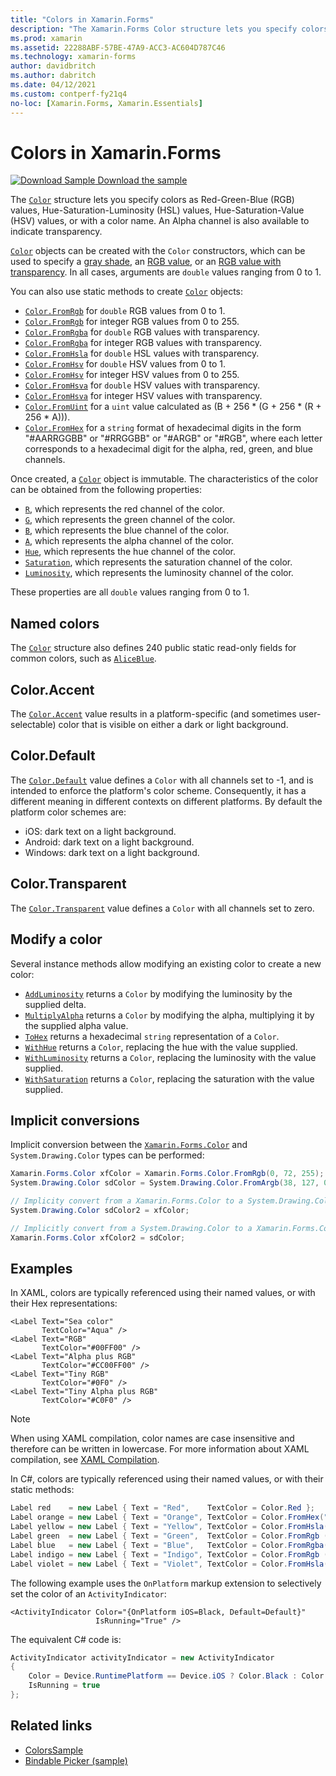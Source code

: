 ```yaml
---
title: "Colors in Xamarin.Forms"
description: "The Xamarin.Forms Color structure lets you specify colors as RGB values, HSL values, HSV values, or with a color name."
ms.prod: xamarin
ms.assetid: 22288ABF-57BE-47A9-ACC3-AC604D787C46
ms.technology: xamarin-forms
author: davidbritch
ms.author: dabritch
ms.date: 04/12/2021
ms.custom: contperf-fy21q4
no-loc: [Xamarin.Forms, Xamarin.Essentials]
---
```


# Colors in Xamarin.Forms

[![Download Sample](~/media/shared/download.png) Download the sample](/samples/xamarin/xamarin-forms-samples/workingwithcolors)

The [`Color`](xref:Xamarin.Forms.Color) structure lets you specify colors as Red-Green-Blue (RGB) values, Hue-Saturation-Luminosity (HSL) values, Hue-Saturation-Value (HSV) values, or with a color name. An Alpha channel is also available to indicate transparency.

[`Color`](xref:Xamarin.Forms.Color) objects can be created with the `Color` constructors, which can be used to specify a [gray shade](xref:Xamarin.Forms.Color.%23ctor(System.Double)), an [RGB value](xref:Xamarin.Forms.Color.%23ctor(System.Double,System.Double,System.Double)), or an [RGB value with transparency](xref:Xamarin.Forms.Color.%23ctor(System.Double,System.Double,System.Double,System.Double)). In all cases, arguments are `double` values ranging from 0 to 1.

You can also use static methods to create [`Color`](xref:Xamarin.Forms.Color) objects:

- [`Color.FromRgb`](xref:Xamarin.Forms.Color.FromRgb(System.Double,System.Double,System.Double)) for `double` RGB values from 0 to 1.
- [`Color.FromRgb`](xref:Xamarin.Forms.Color.FromRgb(System.Int32,System.Int32,System.Int32)) for integer RGB values from 0 to 255.
- [`Color.FromRgba`](xref:Xamarin.Forms.Color.FromRgba(System.Double,System.Double,System.Double,System.Double)) for `double` RGB values with transparency.
- [`Color.FromRgba`](xref:Xamarin.Forms.Color.FromRgba(System.Int32,System.Int32,System.Int32,System.Int32)) for integer RGB values with transparency.
- [`Color.FromHsla`](xref:Xamarin.Forms.Color.FromHsla(System.Double,System.Double,System.Double,System.Double)) for `double` HSL values with transparency.
- [`Color.FromHsv`](xref:Xamarin.Forms.Color.FromHsv(System.Double,System.Double,System.Double)) for `double` HSV values from 0 to 1.
- [`Color.FromHsv`](xref:Xamarin.Forms.Color.FromHsv(System.Int32,System.Int32,System.Int32)) for integer HSV values from 0 to 255.
- [`Color.FromHsva`](xref:Xamarin.Forms.Color.FromHsva(System.Double,System.Double,System.Double,System.Double)) for `double` HSV values with transparency.
- [`Color.FromHsva`](xref:Xamarin.Forms.Color.FromHsva(System.Int32,System.Int32,System.Int32,System.Int32)) for integer HSV values with transparency.
- [`Color.FromUint`](xref:Xamarin.Forms.Color.FromUint(System.UInt32)) for a `uint` value calculated as (B + 256 \* (G + 256 \* (R + 256 \* A))).
- [`Color.FromHex`](xref:Xamarin.Forms.Color.FromHex(System.String)) for a `string` format of hexadecimal digits in the form "#AARRGGBB" or "#RRGGBB" or "#ARGB" or "#RGB", where each letter corresponds to a hexadecimal digit for the alpha, red, green, and blue channels.

Once created, a [`Color`](xref:Xamarin.Forms.Color) object is immutable. The characteristics of the color can be obtained from the following properties:

- [`R`](xref:Xamarin.Forms.Color.R), which represents the red channel of the color.
- [`G`](xref:Xamarin.Forms.Color.G), which represents the green channel of the color.
- [`B`](xref:Xamarin.Forms.Color.B), which represents the blue channel of the color.
- [`A`](xref:Xamarin.Forms.Color.A), which represents the alpha channel of the color.
- [`Hue`](xref:Xamarin.Forms.Color.Hue), which represents the hue channel of the color.
- [`Saturation`](xref:Xamarin.Forms.Color.Saturation), which represents the saturation channel of the color.
- [`Luminosity`](xref:Xamarin.Forms.Color.Luminosity), which represents the luminosity channel of the color.

These properties are all `double` values ranging from 0 to 1.

## Named colors

The [`Color`](xref:Xamarin.Forms.Color) structure also defines 240 public static read-only fields for common colors, such as [`AliceBlue`](xref:Xamarin.Forms.Color.AliceBlue).

## Color.Accent

The [`Color.Accent`](xref:Xamarin.Forms.Color.Accent) value results in a platform-specific (and sometimes user-selectable) color that is visible on either a dark or light background.

## Color.Default

The [`Color.Default`](xref:Xamarin.Forms.Color.Default) value defines a `Color` with all channels set to -1, and is intended to enforce the platform's color scheme. Consequently, it has a different meaning in different contexts on different platforms. By default the platform color schemes are:

- iOS: dark text on a light background.
- Android: dark text on a light background.
- Windows: dark text on a light background.

## Color.Transparent

The [`Color.Transparent`](xref:Xamarin.Forms.Color.Transparent) value defines a `Color` with all channels set to zero.

## Modify a color

Several instance methods allow modifying an existing color to create a new color:

- [`AddLuminosity`](xref:Xamarin.Forms.Color.AddLuminosity(System.Double)) returns a `Color` by modifying the luminosity by the supplied delta.
- [`MultiplyAlpha`](xref:Xamarin.Forms.Color.MultiplyAlpha(System.Double)) returns a `Color` by modifying the alpha, multiplying it by the supplied alpha value.
- [`ToHex`](xref:Xamarin.Forms.Color.ToHex*) returns a hexadecimal `string` representation of a `Color`.
- [`WithHue`](xref:Xamarin.Forms.Color.WithHue(System.Double)) returns a `Color`, replacing the hue with the value supplied.
- [`WithLuminosity`](xref:Xamarin.Forms.Color.WithLuminosity(System.Double)) returns a `Color`, replacing the luminosity with the value supplied.
- [`WithSaturation`](xref:Xamarin.Forms.Color.WithSaturation(System.Double)) returns a `Color`, replacing the saturation with the value supplied.

## Implicit conversions

Implicit conversion between the [`Xamarin.Forms.Color`](xref:Xamarin.Forms.Color) and `System.Drawing.Color` types can be performed:

```csharp
Xamarin.Forms.Color xfColor = Xamarin.Forms.Color.FromRgb(0, 72, 255);
System.Drawing.Color sdColor = System.Drawing.Color.FromArgb(38, 127, 0);

// Implicity convert from a Xamarin.Forms.Color to a System.Drawing.Color
System.Drawing.Color sdColor2 = xfColor;

// Implicitly convert from a System.Drawing.Color to a Xamarin.Forms.Color
Xamarin.Forms.Color xfColor2 = sdColor;
```

## Examples

In XAML, colors are typically referenced using their named values, or with their Hex representations:

```xaml
<Label Text="Sea color"
       TextColor="Aqua" />
<Label Text="RGB"
       TextColor="#00FF00" />
<Label Text="Alpha plus RGB"
       TextColor="#CC00FF00" />
<Label Text="Tiny RGB"
       TextColor="#0F0" />
<Label Text="Tiny Alpha plus RGB"
       TextColor="#C0F0" />
```

> [!NOTE]
> When using XAML compilation, color names are case insensitive and therefore can be written in lowercase. For more information about XAML compilation, see [XAML Compilation](~/xamarin-forms/xaml/xamlc.md).

In C#, colors are typically referenced using their named values, or with their static methods:

```csharp
Label red    = new Label { Text = "Red",    TextColor = Color.Red };
Label orange = new Label { Text = "Orange", TextColor = Color.FromHex("FF6A00") };
Label yellow = new Label { Text = "Yellow", TextColor = Color.FromHsla(0.167, 1.0, 0.5, 1.0) };
Label green  = new Label { Text = "Green",  TextColor = Color.FromRgb (38, 127, 0) };
Label blue   = new Label { Text = "Blue",   TextColor = Color.FromRgba(0, 38, 255, 255) };
Label indigo = new Label { Text = "Indigo", TextColor = Color.FromRgb (0, 72, 255) };
Label violet = new Label { Text = "Violet", TextColor = Color.FromHsla(0.82, 1, 0.25, 1) };
```

The following example uses the `OnPlatform` markup extension to selectively set the color of an `ActivityIndicator`:

```xaml
<ActivityIndicator Color="{OnPlatform iOS=Black, Default=Default}"
                   IsRunning="True" />
```

The equivalent C# code is:

```csharp
ActivityIndicator activityIndicator = new ActivityIndicator
{
    Color = Device.RuntimePlatform == Device.iOS ? Color.Black : Color.Default,
    IsRunning = true
};
```

## Related links

- [ColorsSample](/samples/xamarin/xamarin-forms-samples/workingwithcolors)
- [Bindable Picker (sample)](/samples/xamarin/xamarin-forms-samples/userinterface-bindablepicker)
